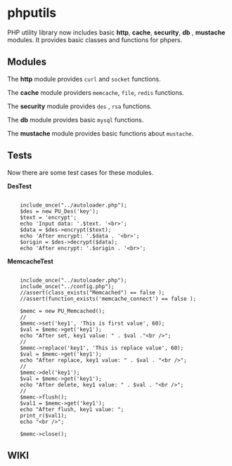 phputils
========

PHP utility library now includes basic **http**, **cache**, **security**, **db** , **mustache** modules. It provides basic  classes and functions for phpers.

## Modules

The **http** module provides `curl` and `socket` functions.

The **cache** module providers `memcache`, `file`, `redis` functions.

The **security** module provides `des` , `rsa` functions.

The **db** module provides basic `mysql` functions.

The **mustache** module provides basic functions about `mustache`.

## Tests

Now there are some test cases for these modules.

**DesTest**

```

    include_once("../autoloader.php");
    $des = new PU_Des('key');
    $text = 'encrypt';
    echo 'Input data: '.$text. '<br>';
    $data = $des->encrypt($text);
    echo 'After encrypt: '.$data . '<br>';
    $origin = $des->decrypt($data);
    echo 'After encrypt: '.$origin . '<br>'; 

```

**MemcacheTest**

```

    include_once("../autoloader.php");
    include_once("../config.php");
    //assert(class_exists("Memcached") == false );
    //assert(function_exists('memcache_connect') == false );
    
    $memc = new PU_Memcached();
    //  
    $memc->set('key1', 'This is first value', 60);
    $val = $memc->get('key1');
    echo "After set, key1 value: " . $val ."<br />";
    // 
    $memc->replace('key1', 'This is replace value', 60);
    $val = $memc->get('key1');
    echo "After replace, key1 value: " . $val . "<br />";
    //
    $memc->del('key1');
    $val = $memc->get('key1');
    echo "After delete, key1 value: " . $val . "<br />";
    //
    $memc->flush();
    $val1 = $memc->get('key1');
    echo "After flush, key1 value: ";
    print_r($val1);
    echo "<br />";
     
    $memc->close();

```

## WIKI





